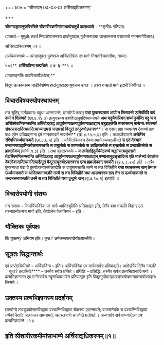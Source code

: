 +++
title = "श्रीभाष्यम् 04-03-01 अर्चिराद्यधिकरणम्"

+++
<div claऽऽ="elementor-widget-container">

**श्रीभगवद्रामानुजविरचिते श्रीशारीरकमीमांसाभाष्येचतुर्थे फलाध्याये** – **तृतीयः गतिपादः

(पातार्थः – मुमुक्षोः तदर्थं निष्पन्नोपासनस्य हार्दानुग्रहात् मूर्धन्यनाड्या उत्क्रान्तस्य परप्राप्तये गमनमार्गविचारः)

अर्चिराद्यधिकरणम् ॥१॥

(अधिकरणार्थः – परं प्राप्नुवतः पुरुषस्य अर्चिरादिरेक एव मार्गः नियतश्चिन्तनीयः, नान्यः)

५०९**. **अर्चिरादिना तत्प्रथितेः ॥ ४**–**३**–**१ ॥

(पादसङ्गतिः पादविचार्योऽर्थश्च)**

विदुष उत्क्रान्तस्य नाडीविशेषेण हार्दानुग्रहाद्गत्युपक्रम उक्तः । तस्य गच्छतो मार्ग इदानीं निर्णीयते ॥

## विचारविषयस्योपस्थापनम्

तत्र श्रुतिषु मार्गप्रकाराः बहुधा आम्नायन्ते; छान्दोग्ये तावत् **यथा पुष्करपलाश आपो न श्लिष्यन्ते एवमेवंविदि पापं कर्म न श्लिष्यते** (छा.४.१४.३) इत्युपक्रम्य ब्रह्मविद्यामुपदिश्याम्नायते **अथ यदुचैवास्मिन् शव्यं कुर्वन्ति यदु च न अर्चिषमेवाभिसम्भवन्ति
अर्चिषोऽहरह्न आपूर्यमाणपक्षमापूर्यमाणपक्षाद्यान् षडुदङ्ङेति मासांस्तान् मासेभ्यः संवत्सरं संवत्सरादादित्यमादित्याच्चन्द्रमसं चन्द्रमसो विद्युतं तत्पुरुषोऽमानवः****। स एनान् ब्रह्म गमयत्येष देवपथो ब्रह्म पथः एतेन प्रतिप्रद्यमाना इमं मानवमावर्तं नावर्तन्ते** (छा.४.१५.५,६) इति । तथाऽत्रैवाष्टमे
**अथैतैरेव रश्मिभिरूर्ध्वमाक्रमते** (छा.८.६.५) इति । कौषीतकिनश्च देवयानमार्गमन्यथाऽधीयते **स एतं देवयानं पन्थानमापद्याग्निलोकमागच्छति स वायुलोकं स वरुणलोकं स आदित्यलोकं स इन्द्रलोकं स प्रजापतिलोकं स ब्रह्मलोकम्** (कोषी.१.३) इति । तथा बृहदारण्यके – **य एवमेतद्विदुर्येचेमेऽरण्ये श्रद्धां सत्यमुपासते तेऽर्चिषमभिसम्भवन्ति अर्चिषोऽहरह्न आपूर्यमाणपक्षमापूर्यमाणपक्षाद्यान् षण्मासानुदङ्ङादित्य एति मासेभ्यो देवलोकं देवलोकादादित्यमादित्याद्वैद्युतं वैद्युतात्पुरुषोऽमानवस्स एत्य ब्रह्मलोकान् गमयति** (बृह.६.८.२५) इति । तत्रैव पुनरन्यथा यदा वै पुरुषोऽस्माल्लोकांत्प्रैति स वायुमागच्छति तस्मै स तत्र विजिहीते **यथा रथचक्रस्य खम् तेन स ऊर्ध्वमाक्रमते स आदित्यमागच्छति तस्मै स तत्र विजिहीते यथा आडम्बरस्य खम् तेन स ऊर्ध्वमाक्रमते स चन्द्रमसमागच्छति तस्मै स तत्र विजिहीते यथा दुन्दुभेः खम्** (बृ.७.१०.१) इत्यादि ॥

## विचारोपयोगी संशयः

तत्र संशयः – किमर्चिरादिरेक एव मार्गः आभिश्श्रुतिभिः प्रतिपाद्यत इति, तेनैव ब्रह्म गच्छति विद्वान् उत तस्मादन्येऽन्यत्र मार्गा इति, तैर्वाऽनेन वेत्यनियमः – इति।

## यौक्तिकः पूर्वपक्षः

किं युक्तम्? अनियम इति। कुतः? अनेकरूपत्वान्नैरपेक्ष्याच्चैति॥

## सूत्रतः सिद्धान्तार्थः

एवं प्राप्तेऽभिधीयते – अर्चिरादिना – इति। अर्चिरादिरेक एव मार्गस्सर्वत्र प्रतिपाद्यते। अतोऽर्चिरादिनैव गच्छति । कुतः? तत्प्रथितेः**** – तस्यैव सर्वत्र प्रथितेः। प्रथितिः – प्रसिद्धिः, तस्यैव सर्वत्र प्रत्यभिज्ञानादित्यर्थः । प्रत्यभिज्ञानात्स एव मार्गस्सर्वत्र न्यूनाधिकभावेन प्रतिपाद्यत इति विद्यागुणोपसंहारवदन्यत्रोक्तानामन्यत्रोपसंहारः क्रियते ।

## उक्तस्य प्रत्यभिज्ञानस्य प्रदर्शनम्

छान्दोग्ये तावदुपकोसलविद्यायां पञ्चाग्निविद्यायां चैकरूप एवाम्नायते; वाजसनेयके च पञ्चाग्निविद्यायां तथैवार्चिरादिः अल्पान्तर आम्नायते; अतस्तत्रापि स एवेति प्रतीयते । अन्यत्रापि सर्वत्राग्न्यादित्यादयः प्रत्यभिज्ञायन्ते ॥१॥

## इति श्रीशारीरकमीमांसाभाष्ये अर्चिराद्यधिकरणम्॥१॥

</div>
